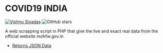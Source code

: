 # COVID19 INDIA
[![Vishnu Sivadas](https://www.vishnusivadas.com/github/codequality.svg?style=flat)](https://github.com/VishnuSivadasVS)
![GitHub stars](https://img.shields.io/github/followers/vishnusivadasvs?label=Follow&style=social)

A web scrapping script in PHP that give the live and exact real data from the official website mohfw.gov.in
* [Returns JSON Data](https://staysafe.vishnusivadas.com/apis/covid19_india.php)
